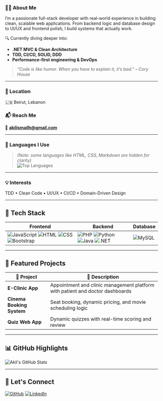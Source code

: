 ### 👨‍💻 About Me

I’m a passionate full-stack developer with real-world experience in building clean, scalable web applications. From backend logic and database design to UI/UX and frontend polish, I build systems that actually work.

🔍 Currently diving deeper into:
- **.NET MVC & Clean Architecture**
- **TDD, CI/CD, SOLID, DDD**
- **Performance-first engineering & DevOps**

> _“Code is like humor. When you have to explain it, it’s bad.” – Cory House_

---

### 📍 Location  
🇱🇧 Beirut, Lebanon  

### 📬 Reach Me  
📧 **akilismailh@gmail.com**

---

### 🧠 Languages I Use  
> *(Note: some languages like HTML, CSS, Markdown are hidden for clarity)*  
![Top Languages](https://github-readme-stats.vercel.app/api/top-langs/?username=Akil-Ismail&layout=compact&theme=tokyonight&hide=html,css,markdown)

---

### 💡 Interests  
TDD • Clean Code • UI/UX • CI/CD • Domain-Driven Design

---

## 🔧 Tech Stack

| Frontend | Backend | Database |
|----------|---------|----------|
| ![JavaScript](https://img.shields.io/badge/JavaScript-F7DF1E?logo=javascript&logoColor=black) ![HTML](https://img.shields.io/badge/HTML5-E34F26?logo=html5&logoColor=white) ![CSS](https://img.shields.io/badge/CSS3-1572B6?logo=css3&logoColor=white) ![Bootstrap](https://img.shields.io/badge/Bootstrap-563D7C?logo=bootstrap&logoColor=white) | ![PHP](https://img.shields.io/badge/PHP-777BB4?logo=php&logoColor=white) ![Python](https://img.shields.io/badge/Python-3776AB?logo=python&logoColor=white) ![Java](https://img.shields.io/badge/Java-007396?logo=java&logoColor=white) ![.NET](https://img.shields.io/badge/.NET-512BD4?logo=dotnet&logoColor=white) | ![MySQL](https://img.shields.io/badge/MySQL-4479A1?logo=mysql&logoColor=white) |

---

## 🌟 Featured Projects

| 🚀 Project | 📝 Description |
|-----------|----------------|
| **E-Clinic App** | Appointment and clinic management platform with patient and doctor dashboards |
| **Cinema Booking System** | Seat booking, dynamic pricing, and movie scheduling logic |
| **Quiz Web App** | Dynamic quizzes with real-time scoring and review |

---

## 📊 GitHub Highlights

![Akil's GitHub Stats](https://github-readme-stats.vercel.app/api?username=Akil-Ismail&show_icons=true&hight_border=false&theme=tokyonight)

---

## 🤝 Let's Connect

[![GitHub](https://img.shields.io/badge/GitHub-181717?logo=github&logoColor=white)](https://github.com/Akil-Ismail)
[![LinkedIn](https://img.shields.io/badge/LinkedIn-0A66C2?logo=linkedin&logoColor=white)](https://linkedin.com/in/Akil-Ismail)
